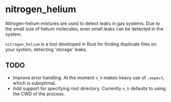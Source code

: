 # nitrogen_helium

Nitrogen-helium mixtures are used to detect leaks in gas systems. Due to the 
small size of helium molecules, even small leaks can be detected in the system.

`nitrogen_helium` is a tool developed in Rust for finding duplicate files on 
your system, detecting 'storage' leaks.

## TODO

- Improve error handling. At the moment `n_h` makes heavy use of `.expect`, which is suboptimal.
- Add support for specifying root directory. Currently `n_h` defaults to using the CWD of the process. 
